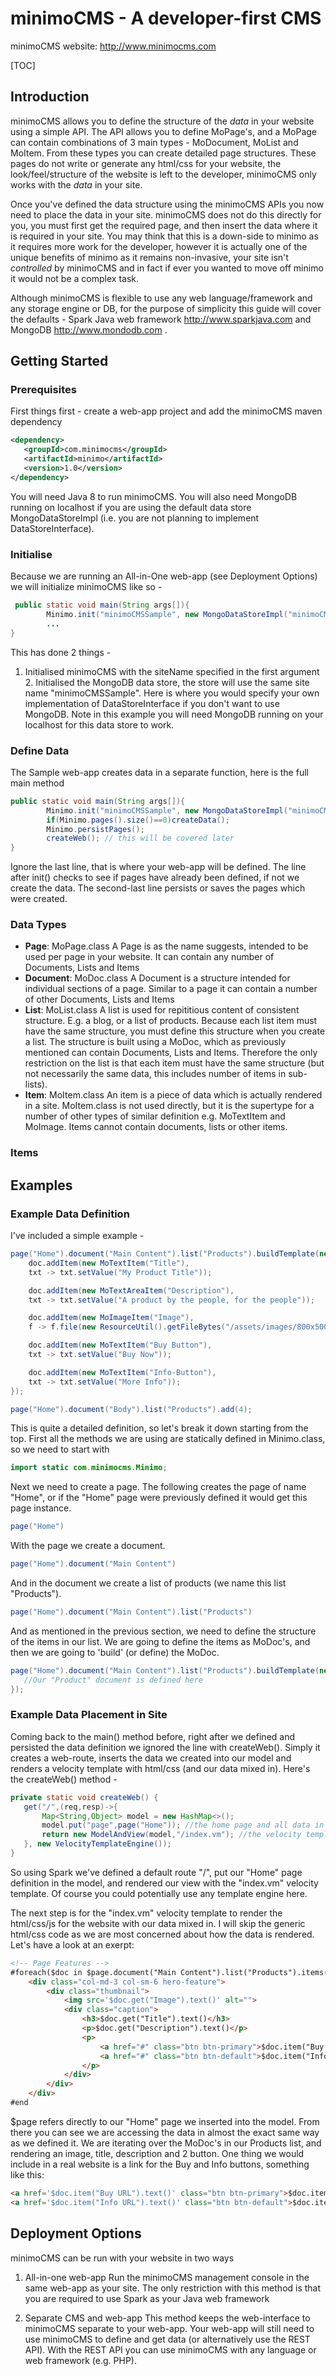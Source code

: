 # minimoCMS - A developer-first CMS

minimoCMS website: http://www.minimocms.com

[TOC]

## Introduction

minimoCMS allows you to define the structure of the *data* in your website using a simple API. The API allows you to define MoPage's, and a MoPage can contain combinations of 3 main types - MoDocument, MoList and MoItem. From these types you can create detailed page structures. These pages do not write or generate any html/css for your website, the look/feel/structure of the website is left to the developer, minimoCMS only works with the *data* in your site.

Once you've defined the data structure using the minimoCMS APIs you now need to place the data in your site. minimoCMS does not do this directly for you, you must first get the required page, and then insert the data
where it is required in your site. You may think that this is a down-side to minimo as it requires more work for the developer, however it is actually one of the unique benefits of minimo as it remains non-invasive,
your site isn't *controlled* by minimoCMS and in fact if ever you wanted to move off minimo it would not be a complex task.

Although minimoCMS is flexible to use any web language/framework and any storage engine or DB, for the purpose of simplicity this guide will cover the defaults - Spark Java web framework http://www.sparkjava.com and
MongoDB http://www.mondodb.com .

## Getting Started

### Prerequisites

First things first - create a web-app project and add the minimoCMS maven dependency

```xml
<dependency>
   <groupId>com.minimocms</groupId>
   <artifactId>minimo</artifactId>
   <version>1.0</version>
</dependency>
```
You will need Java 8 to run minimoCMS.
You will also need MongoDB running on localhost if you are using the default data store MongoDataStoreImpl (i.e. you are not planning to implement DataStoreInterface).

### Initialise
Because we are running an All-in-One web-app (see Deployment Options) we will initialize minimoCMS like so -

```java
 public static void main(String args[]){
        Minimo.init("minimoCMSSample", new MongoDataStoreImpl("minimoCMSSample"));
        ...
}
```
This has done 2 things -
1. Initialised minimoCMS with the siteName specified in the first argument 2. Initialised the MongoDB data store, the store will use the same site name "minimoCMSSample". Here is where you would specify your own implementation of DataStoreInterface if you don't want to use MongoDB. Note in this example you will need MongoDB running on your localhost for this data store to work.

### Define Data
The Sample web-app creates data in a separate function, here is the full main method

```java
public static void main(String args[]){
        Minimo.init("minimoCMSSample", new MongoDataStoreImpl("minimoCMSSample"));
        if(Minimo.pages().size()==0)createData();
        Minimo.persistPages();
        createWeb(); // this will be covered later
}
```
Ignore the last line, that is where your web-app will be defined. The line after init() checks to see if pages have already been defined, if not we create the data. The second-last line persists or saves the pages which were created.

### Data Types
- **Page**: MoPage.class
   A Page is as the name suggests, intended to be used per page in your website. It can contain any number of Documents, Lists and Items
- **Document**: MoDoc.class
   A Document is a structure intended for individual sections of a page. Similar to a page it can contain a number of other Documents, Lists and Items
- **List**: MoList.class
   A list is used for repititious content of consistent structure. E.g. a blog, or a list of products. Because each list item must have the same structure, you must define this structure when you create a list. The
structure is built using a MoDoc, which as previously mentioned can contain Documents, Lists and Items. Therefore the only restriction on the list is that each item must have the same structure (but not necessarily the same data, this includes number of items in sub-lists).
- **Item**: MoItem.class
   An item is a piece of data which is actually rendered in a site. MoItem.class is not used directly, but it is the supertype for a number of other types of similar definition e.g. MoTextItem and MoImage. Items cannot
contain documents, lists or other items.

### Items

## Examples

### Example Data Definition

I've included a simple example -

```java
page("Home").document("Main Content").list("Products").buildTemplate(new MoDoc("Product"),doc->{
	doc.addItem(new MoTextItem("Title"),
	txt -> txt.setValue("My Product Title"));

	doc.addItem(new MoTextAreaItem("Description"),
	txt -> txt.setValue("A product by the people, for the people"));

	doc.addItem(new MoImageItem("Image"),
	f -> f.file(new ResourceUtil().getFileBytes("/assets/images/800x500.gif")));

	doc.addItem(new MoTextItem("Buy Button"),
	txt -> txt.setValue("Buy Now"));

	doc.addItem(new MoTextItem("Info-Button"),
	txt -> txt.setValue("More Info"));
});

page("Home").document("Body").list("Products").add(4);
```

This is quite a detailed definition, so let's break it down starting from the top. First all the methods we are using are statically defined in Minimo.class, so we need to start with
```java
import static com.minimocms.Minimo;
```
Next we need to create a page. The following creates the page of name "Home", or if the "Home" page were previously defined it would get this page instance.
```java
page("Home")
```
With the page we create a document.
```java
page("Home").document("Main Content")
```
And in the document we create a list of products (we name this list "Products").
```java
page("Home").document("Main Content").list("Products")
```
And as mentioned in the previous section, we need to define the structure of the items in our list. We are going to define the items as MoDoc's, and then we are going to 'build' (or define) the MoDoc.
```java
page("Home").document("Main Content").list("Products").buildTemplate(new MoDoc("Product"), doc -> {
   //Our "Product" document is defined here
});
```

### Example Data Placement in Site
Coming back to the main() method before, right after we defined and persisted the data definition we ignored the line with createWeb(). Simply it creates a web-route, inserts the data we created into our model and renders a velocity template with html/css (and our data mixed in). Here's the createWeb() method -
```java
private static void createWeb() {
   get("/",(req,resp)->{
       Map<String,Object> model = new HashMap<>();
       model.put("page",page("Home")); //the home page and all data in it
       return new ModelAndView(model,"/index.vm"); //the velocity template we're rendering
   }, new VelocityTemplateEngine());
}
```
So using Spark we've defined a default route "/", put our "Home" page definition in the model, and rendered our view with the "index.vm" velocity template. Of course you could potentially use any template engine here.

The next step is for the "index.vm" velocity template to render the html/css/js for the website with our data mixed in. I will skip the generic html/css code as we are most concerned about how the data is rendered. Let's have a look at an exerpt:

```html
<!-- Page Features -->
#foreach($doc in $page.document("Main Content").list("Products").items())
    <div class="col-md-3 col-sm-6 hero-feature">
        <div class="thumbnail">
            <img src='$doc.get("Image").text()' alt="">
            <div class="caption">
                <h3>$doc.get("Title").text()</h3>
                <p>$doc.get("Description").text()</p>
                <p>
                    <a href="#" class="btn btn-primary">$doc.item("Buy Button").text()</a>
                    <a href="#" class="btn btn-default">$doc.item("Info Button").text()</a>
                </p>
            </div>
        </div>
    </div>
#end
```
$page refers directly to our "Home" page we inserted into the model. From there you can see we are accessing the data in almost the exact same way as we defined it. We are iterating over the MoDoc's in our Products list, and rendering an image, title, description and 2 button. One thing we would include in a real website is a link for the Buy and Info buttons, something like this:
```html
<a href='$doc.item("Buy URL").text()' class="btn btn-primary">$doc.item("Buy Button").text()</a>
<a href='$doc.item("Info URL").text()' class="btn btn-default">$doc.item("Info Button").text()</a>
```


## Deployment Options
minimoCMS can be run with your website in two ways

1. All-in-one web-app
   Run the minimoCMS management console in the same web-app as your site. The only restriction with this method is that you are required to use Spark as your Java web framework

2. Separate CMS and web-app
   This method keeps the web-interface to minimoCMS separate to your web-app. Your web-app will still need to use minimoCMS to define and get data (or alternatively use the REST API). With the REST API you can use minimoCMS with any language or web framework (e.g. PHP).
